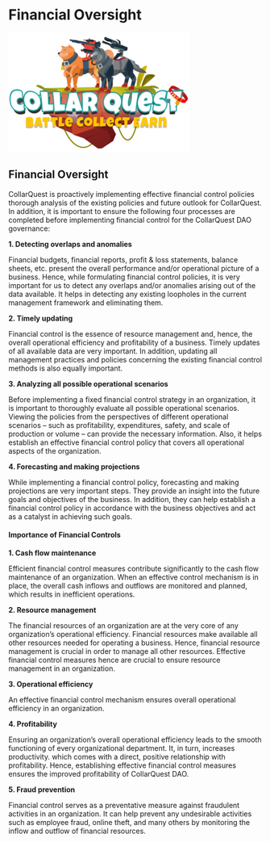 # Financial Oversight

![CollarQuest a Metaverse Play2Earn Ecosystem](../../.gitbook/assets/CQ-Title.png)

## Financial Oversight

CollarQuest is proactively implementing effective financial control policies thorough analysis of the existing policies and future outlook for CollarQuest. In addition, it is important to ensure the following four processes are completed before implementing financial control for the CollarQuest DAO governance:

**1. Detecting overlaps and anomalies**

Financial budgets, financial reports, profit & loss statements, balance sheets, etc. present the overall performance and/or operational picture of a business. Hence, while formulating financial control policies, it is very important for us to detect any overlaps and/or anomalies arising out of the data available. It helps in detecting any existing loopholes in the current management framework and eliminating them.

**2. Timely updating**

Financial control is the essence of resource management and, hence, the overall operational efficiency and profitability of a business. Timely updates of all available data are very important. In addition, updating all management practices and policies concerning the existing financial control methods is also equally important.

**3. Analyzing all possible operational scenarios**

Before implementing a fixed financial control strategy in an organization, it is important to thoroughly evaluate all possible operational scenarios. Viewing the policies from the perspectives of different operational scenarios – such as profitability, expenditures, safety, and scale of production or volume – can provide the necessary information. Also, it helps establish an effective financial control policy that covers all operational aspects of the organization.

**4. Forecasting and making projections**

While implementing a financial control policy, forecasting and making projections are very important steps. They provide an insight into the future goals and objectives of the business. In addition, they can help establish a financial control policy in accordance with the business objectives and act as a catalyst in achieving such goals.

#### Importance of Financial Controls

**1. Cash flow maintenance**

Efficient financial control measures contribute significantly to the cash flow maintenance of an organization. When an effective control mechanism is in place, the overall cash inflows and outflows are monitored and planned, which results in inefficient operations.

**2. Resource management**

The financial resources of an organization are at the very core of any organization’s operational efficiency. Financial resources make available all other resources needed for operating a business. Hence, financial resource management is crucial in order to manage all other resources. Effective financial control measures hence are crucial to ensure resource management in an organization.

**3. Operational efficiency**

An effective financial control mechanism ensures overall operational efficiency in an organization.

**4. Profitability**

Ensuring an organization’s overall operational efficiency leads to the smooth functioning of every organizational department. It, in turn, increases productivity. which comes with a direct, positive relationship with profitability. Hence, establishing effective financial control measures ensures the improved profitability of CollarQuest DAO.

**5. Fraud prevention**

Financial control serves as a preventative measure against fraudulent activities in an organization. It can help prevent any undesirable activities such as employee fraud, online theft, and many others by monitoring the inflow and outflow of financial resources.
